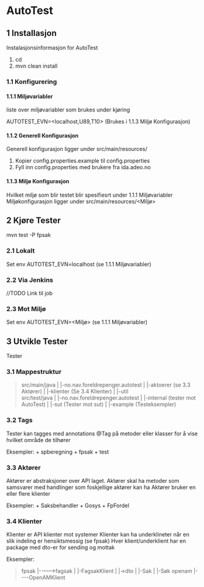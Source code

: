 # AutoTest


## 1 Installasjon

Instalasjonsinformasjon for AutoTest

1. cd <root dir>
2. mvn clean install

### 1.1 Konfigurering

#### 1.1.1 Miljøvariabler

liste over miljøvariabler som brukes under kjøring

AUTOTEST_EVN=<localhost,U89,T10> (Brukes i 1.1.3 Miljø Konfigurasjon)

#### 1.1.2 Generell Konfigurasjon

Generell konfigurasjon ligger under src/main/resources/

1. Kopier config.properties.example til config.properties
2. Fyll inn config.properties med brukere fra ida.adeo.no

#### 1.1.3 Miljø Konfigurasjon

Hvilket miljø som blir testet blir spesifiesrt under 1.1.1 Miljøvariabler
Miljøkonfigurasjon ligger under src/main/resources/<Miljø>

## 2 Kjøre Tester

mvn test -P fpsak

### 2.1 Lokalt

Set env AUTOTEST_EVN=localhost (se 1.1.1 Miljøvariabler)

### 2.2 Via Jenkins

//TODO Link til job

### 2.3 Mot Miljø

Set env AUTOTEST_EVN=<Miljø> (se 1.1.1 Miljøvariabler)

## 3 Utvikle Tester

Tester 

### 3.1 Mappestruktur

>src/main/java
|			|-no.nav.foreldrepenger.autotest
|										|-aktoerer  (se 3.3 Aktører)
|										|-klienter  (Se 3.4 Klienter)
|										|-util		
>src/test/java
|			|-no.nav.foreldrepenger.autotest
|										|-internal	(tester mot AutoTest)
|										|-sut		(Tester mot sut)
|										|-example	(Testeksempler)

### 3.2 Tags

Tester kan tagges med annotations @Tag på metoder eller klasser for å vise hvilket område de tilhører

Eksempler:
	+ spberegning
	+ fpsak
	+ test

### 3.3 Aktører

Aktører er abstraksjoner over API laget. Aktører skal ha metoder som samsvarer med handlinger som foskjellige aktører kan ha
Aktører bruker en eller flere klienter

Eksempler:
	+ Saksbehandler
	+ Gosys
	+ FpFordel
	
### 3.4 Klienter

Klienter er API klienter mot systemer
Klienter kan ha underklineter når en slik indeling er hensiktsmessig (se fpsak)
Hver klient/underklient har en package med dto-er for sending og mottak

Eksempler:

>fpsak
|---->fagsak
|		|-FagsakKlient
|		|->dto
|			|-Sak
|			|-Søk
>openam
|----OpenAMKlient

		
